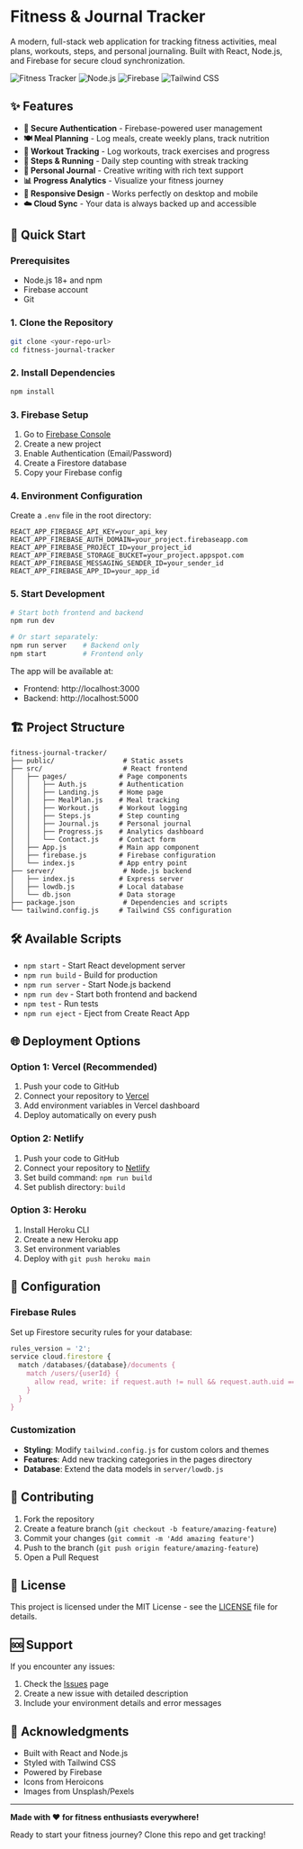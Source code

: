 # Fitness & Journal Tracker

A modern, full-stack web application for tracking fitness activities, meal plans, workouts, steps, and personal journaling. Built with React, Node.js, and Firebase for secure cloud synchronization.

![Fitness Tracker](https://img.shields.io/badge/React-18.2.0-blue)
![Node.js](https://img.shields.io/badge/Node.js-18+-green)
![Firebase](https://img.shields.io/badge/Firebase-10.7.1-orange)
![Tailwind CSS](https://img.shields.io/badge/Tailwind-3.4.17-38B2AC)

## ✨ Features

- **🔐 Secure Authentication** - Firebase-powered user management
- **🍽️ Meal Planning** - Log meals, create weekly plans, track nutrition
- **💪 Workout Tracking** - Log workouts, track exercises and progress
- **👟 Steps & Running** - Daily step counting with streak tracking
- **📝 Personal Journal** - Creative writing with rich text support
- **📊 Progress Analytics** - Visualize your fitness journey
- **📱 Responsive Design** - Works perfectly on desktop and mobile
- **☁️ Cloud Sync** - Your data is always backed up and accessible

## 🚀 Quick Start

### Prerequisites
- Node.js 18+ and npm
- Firebase account
- Git

### 1. Clone the Repository
```bash
git clone <your-repo-url>
cd fitness-journal-tracker
```

### 2. Install Dependencies
```bash
npm install
```

### 3. Firebase Setup
1. Go to [Firebase Console](https://console.firebase.google.com/)
2. Create a new project
3. Enable Authentication (Email/Password)
4. Create a Firestore database
5. Copy your Firebase config

### 4. Environment Configuration
Create a `.env` file in the root directory:
```env
REACT_APP_FIREBASE_API_KEY=your_api_key
REACT_APP_FIREBASE_AUTH_DOMAIN=your_project.firebaseapp.com
REACT_APP_FIREBASE_PROJECT_ID=your_project_id
REACT_APP_FIREBASE_STORAGE_BUCKET=your_project.appspot.com
REACT_APP_FIREBASE_MESSAGING_SENDER_ID=your_sender_id
REACT_APP_FIREBASE_APP_ID=your_app_id
```

### 5. Start Development
```bash
# Start both frontend and backend
npm run dev

# Or start separately:
npm run server    # Backend only
npm start         # Frontend only
```

The app will be available at:
- Frontend: http://localhost:3000
- Backend: http://localhost:5000

## 🏗️ Project Structure

```
fitness-journal-tracker/
├── public/                 # Static assets
├── src/                    # React frontend
│   ├── pages/             # Page components
│   │   ├── Auth.js        # Authentication
│   │   ├── Landing.js     # Home page
│   │   ├── MealPlan.js    # Meal tracking
│   │   ├── Workout.js     # Workout logging
│   │   ├── Steps.js       # Step counting
│   │   ├── Journal.js     # Personal journal
│   │   ├── Progress.js    # Analytics dashboard
│   │   └── Contact.js     # Contact form
│   ├── App.js             # Main app component
│   ├── firebase.js        # Firebase configuration
│   └── index.js           # App entry point
├── server/                 # Node.js backend
│   ├── index.js           # Express server
│   ├── lowdb.js           # Local database
│   └── db.json            # Data storage
├── package.json            # Dependencies and scripts
└── tailwind.config.js     # Tailwind CSS configuration
```

## 🛠️ Available Scripts

- `npm start` - Start React development server
- `npm run build` - Build for production
- `npm run server` - Start Node.js backend
- `npm run dev` - Start both frontend and backend
- `npm test` - Run tests
- `npm run eject` - Eject from Create React App

## 🌐 Deployment Options

### Option 1: Vercel (Recommended)
1. Push your code to GitHub
2. Connect your repository to [Vercel](https://vercel.com)
3. Add environment variables in Vercel dashboard
4. Deploy automatically on every push

### Option 2: Netlify
1. Push your code to GitHub
2. Connect your repository to [Netlify](https://netlify.com)
3. Set build command: `npm run build`
4. Set publish directory: `build`

### Option 3: Heroku
1. Install Heroku CLI
2. Create a new Heroku app
3. Set environment variables
4. Deploy with `git push heroku main`

## 🔧 Configuration

### Firebase Rules
Set up Firestore security rules for your database:
```javascript
rules_version = '2';
service cloud.firestore {
  match /databases/{database}/documents {
    match /users/{userId} {
      allow read, write: if request.auth != null && request.auth.uid == userId;
    }
  }
}
```

### Customization
- **Styling**: Modify `tailwind.config.js` for custom colors and themes
- **Features**: Add new tracking categories in the pages directory
- **Database**: Extend the data models in `server/lowdb.js`

## 🤝 Contributing

1. Fork the repository
2. Create a feature branch (`git checkout -b feature/amazing-feature`)
3. Commit your changes (`git commit -m 'Add amazing feature'`)
4. Push to the branch (`git push origin feature/amazing-feature`)
5. Open a Pull Request

## 📝 License

This project is licensed under the MIT License - see the [LICENSE](LICENSE) file for details.

## 🆘 Support

If you encounter any issues:
1. Check the [Issues](https://github.com/yourusername/fitness-journal-tracker/issues) page
2. Create a new issue with detailed description
3. Include your environment details and error messages

## 🙏 Acknowledgments

- Built with React and Node.js
- Styled with Tailwind CSS
- Powered by Firebase
- Icons from Heroicons
- Images from Unsplash/Pexels

---

**Made with ❤️ for fitness enthusiasts everywhere!**

Ready to start your fitness journey? Clone this repo and get tracking! 